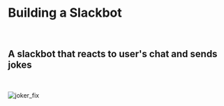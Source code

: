 <h1>Building a Slackbot</h1><br>
<h2>A slackbot that reacts to user's chat and sends jokes </h2><br>

![joker_fix](https://user-images.githubusercontent.com/39256000/58455581-0ce84100-815d-11e9-833c-90c7af08f52f.jpg)